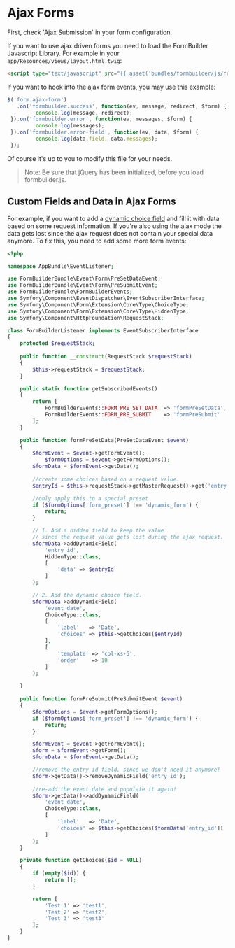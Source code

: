 # Ajax Forms

First, check 'Ajax Submission' in your form configuration.

If you want to use ajax driven forms you need to load the FormBuilder Javascript Library. 
For example in your `app/Resources/views/layout.html.twig`:

```html
<script type="text/javascript" src="{{ asset('bundles/formbuilder/js/frontend/formbuilder.js') }}"></script>
```

If you want to hook into the ajax form events, you may use this example:

```javascript
$('form.ajax-form')
   .on('formbuilder.success', function(ev, message, redirect, $form) {
         console.log(message, redirect);
 }).on('formbuilder.error', function(ev, messages, $form) {
         console.log(messages);
 }).on('formbuilder.error-field', function(ev, data, $form) {
         console.log(data.field, data.messages);
 });
```

Of course it's up to you to modify this file for your needs.

> Note: Be sure that jQuery has been initialized, before you load formbuilder.js.

## Custom Fields and Data in Ajax Forms
For example, if you want to add a [dynamic choice field](71_CustomFields.md) and fill it with data based on some request information.
If you're also using the ajax mode the data gets lost since the ajax request does not contain your special data anymore.
To fix this, you need to add some more form events:

```php
<?php

namespace AppBundle\EventListener;

use FormBuilderBundle\Event\Form\PreSetDataEvent;
use FormBuilderBundle\Event\Form\PreSubmitEvent;
use FormBuilderBundle\FormBuilderEvents;
use Symfony\Component\EventDispatcher\EventSubscriberInterface;
use Symfony\Component\Form\Extension\Core\Type\ChoiceType;
use Symfony\Component\Form\Extension\Core\Type\HiddenType;
use Symfony\Component\HttpFoundation\RequestStack;

class FormBuilderListener implements EventSubscriberInterface
{
    protected $requestStack;
    
    public function __construct(RequestStack $requestStack)
    {
        $this->requestStack = $requestStack;
    }

    public static function getSubscribedEvents()
    {
        return [
            FormBuilderEvents::FORM_PRE_SET_DATA  => 'formPreSetData',
            FormBuilderEvents::FORM_PRE_SUBMIT    => 'formPreSubmit'
        ];
    }

    public function formPreSetData(PreSetDataEvent $event)
    {
        $formEvent = $event->getFormEvent();
            $formOptions = $event->getFormOptions();
        $formData = $formEvent->getData();
        
        //create some choices based on a request value.
        $entryId = $this->requestStack->getMasterRequest()->get('entry');

        //only apply this to a special preset
        if ($formOptions['form_preset'] !== 'dynamic_form') {
            return;
        }

        // 1. Add a hidden field to keep the value
        // since the request value gets lost during the ajax request.
        $formData->addDynamicField(
            'entry_id',
            HiddenType::class,
            [
                'data' => $entryId
            ]
        );

        // 2. Add the dynamic choice field.
        $formData->addDynamicField(
            'event_date',
            ChoiceType::class,
            [
                'label'   => 'Date',
                'choices' => $this->getChoices($entryId)
            ],
            [
                'template' => 'col-xs-6',
                'order'    => 10
            ]
        );

    }
    
    public function formPreSubmit(PreSubmitEvent $event)
    {
        $formOptions = $event->getFormOptions();
        if ($formOptions['form_preset'] !== 'dynamic_form') {
            return;
        }

        $formEvent = $event->getFormEvent();
        $form = $formEvent->getForm();
        $formData = $formEvent->getData();

        //remove the entry id field, since we don't need it anymore!
        $form->getData()->removeDynamicField('entry_id');
        
        //re-add the event date and populate it again!
        $form->getData()->addDynamicField(
            'event_date',
            ChoiceType::class,
            [
                'label'   => 'Date',
                'choices' => $this->getChoices($formData['entry_id'])
            ]
        );
    }

    private function getChoices($id = NULL)
    {
        if (empty($id)) {
            return [];
        }

        return [
            'Test 1' => 'test1',
            'Test 2' => 'test2',
            'Test 3' => 'test3'
        ];
    }
}
```